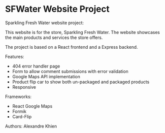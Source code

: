 # SFWater Website Project

Sparkling Fresh Water website project:

This website is for the store, Sparkling Fresh Water. The website showcases the main products and services the store offers. 

The project is based on a React frontend and a Express backend. 

Features: 
- 404 error handler page
- Form to allow comment submissions with error validation
- Google Maps API implementation
- Product flip car to show both un-packaged and packaged products
- Responsive

Frameworks:
- React Google Maps
- Formik
- Card-Flip

Authors: 
Alexandre Khien